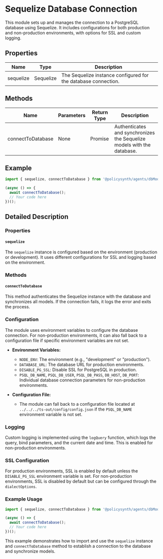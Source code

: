 # Sequelize Database Connection

This module sets up and manages the connection to a PostgreSQL database using Sequelize. It includes configurations for both production and non-production environments, with options for SSL and custom logging.

## Properties

| Name       | Type       | Description                                      |
|------------|------------|--------------------------------------------------|
| sequelize  | Sequelize  | The Sequelize instance configured for the database connection. |

## Methods

| Name              | Parameters | Return Type | Description                                      |
|-------------------|------------|-------------|--------------------------------------------------|
| connectToDatabase | None       | Promise<void> | Authenticates and synchronizes the Sequelize models with the database. |

## Example

```typescript
import { sequelize, connectToDatabase } from '@policysynth/agents/dbModels/sequelize.js';

(async () => {
  await connectToDatabase();
  // Your code here
})();
```

## Detailed Description

### Properties

#### `sequelize`

The `sequelize` instance is configured based on the environment (production or development). It uses different configurations for SSL and logging based on the environment.

### Methods

#### `connectToDatabase`

This method authenticates the Sequelize instance with the database and synchronizes all models. If the connection fails, it logs the error and exits the process.

### Configuration

The module uses environment variables to configure the database connection. For non-production environments, it can also fall back to a configuration file if specific environment variables are not set.

- **Environment Variables:**
  - `NODE_ENV`: The environment (e.g., "development" or "production").
  - `DATABASE_URL`: The database URL for production environments.
  - `DISABLE_PG_SSL`: Disable SSL for PostgreSQL in production.
  - `PSQL_DB_NAME`, `PSQL_DB_USER`, `PSQL_DB_PASS`, `DB_HOST`, `DB_PORT`: Individual database connection parameters for non-production environments.

- **Configuration File:**
  - The module can fall back to a configuration file located at `../../../ts-out/config/config.json` if the `PSQL_DB_NAME` environment variable is not set.

### Logging

Custom logging is implemented using the `logQuery` function, which logs the query, bind parameters, and the current date and time. This is enabled for non-production environments.

### SSL Configuration

For production environments, SSL is enabled by default unless the `DISABLE_PG_SSL` environment variable is set. For non-production environments, SSL is disabled by default but can be configured through the `dialectOptions`.

### Example Usage

```typescript
import { sequelize, connectToDatabase } from '@policysynth/agents/dbModels/sequelize.js';

(async () => {
  await connectToDatabase();
  // Your code here
})();
```

This example demonstrates how to import and use the `sequelize` instance and `connectToDatabase` method to establish a connection to the database and synchronize models.